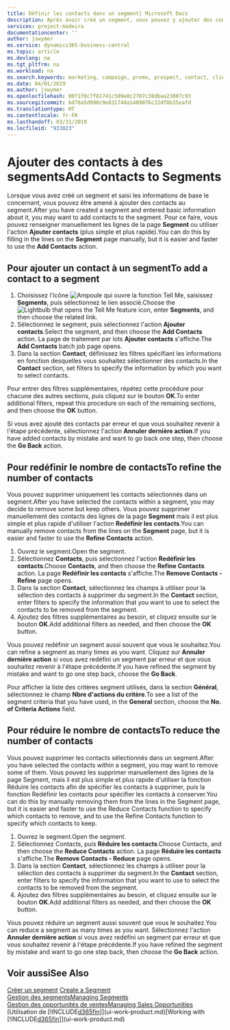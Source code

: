 ```yaml
---
title: Définir les contacts dans un segment| Microsoft Docs
description: Après avoir créé un segment, vous pouvez y ajouter des contacts, par exemple, dans le cadre d'une campagne marketing visant des clients particuliers.
services: project-madeira
documentationcenter: ''
author: jswymer
ms.service: dynamics365-business-central
ms.topic: article
ms.devlang: na
ms.tgt_pltfrm: na
ms.workload: na
ms.search.keywords: marketing, campaign, promo, prospect, contact, client, customer
ms.date: 04/01/2019
ms.author: jswymer
ms.openlocfilehash: 00f1f0c7f81741c509e8c2707c38dbaa23087c93
ms.sourcegitcommit: bd78a5d990c9e83174da1409076c22df8b35eafd
ms.translationtype: HT
ms.contentlocale: fr-FR
ms.lasthandoff: 03/31/2019
ms.locfileid: "933023"
---
```

# <a name="add-contacts-to-segments"></a><span data-ttu-id="128e0-103">Ajouter des contacts à des segments</span><span class="sxs-lookup"><span data-stu-id="128e0-103">Add Contacts to Segments</span></span>
<span data-ttu-id="128e0-104">Lorsque vous avez créé un segment et saisi les informations de base le concernant, vous pouvez être amené à ajouter des contacts au segment.</span><span class="sxs-lookup"><span data-stu-id="128e0-104">After you have created a segment and entered basic information about it, you may want to add contacts to the segment.</span></span> <span data-ttu-id="128e0-105">Pour ce faire, vous pouvez renseigner manuellement les lignes de la page **Segment** ou utiliser l'action **Ajouter contacts** (plus simple et plus rapide).</span><span class="sxs-lookup"><span data-stu-id="128e0-105">You can do this by filling in the lines on the **Segment** page manually, but it is easier and faster to use the **Add Contacts** action.</span></span>

## <a name="to-add-a-contact-to-a-segment"></a><span data-ttu-id="128e0-106">Pour ajouter un contact à un segment</span><span class="sxs-lookup"><span data-stu-id="128e0-106">To add a contact to a segment</span></span>
1. <span data-ttu-id="128e0-107">Choisissez l'icône ![Ampoule qui ouvre la fonction Tell Me](media/ui-search/search_small.png "Dites-moi ce que vous voulez faire"), saisissez **Segments**, puis sélectionnez le lien associé.</span><span class="sxs-lookup"><span data-stu-id="128e0-107">Choose the ![Lightbulb that opens the Tell Me feature](media/ui-search/search_small.png "Tell me what you want to do") icon, enter **Segments**, and then choose the related link.</span></span>  
2. <span data-ttu-id="128e0-108">Sélectionnez le segment, puis sélectionnez l'action **Ajouter contacts**.</span><span class="sxs-lookup"><span data-stu-id="128e0-108">Select the segment, and then choose the **Add Contacts** action.</span></span> <span data-ttu-id="128e0-109">La page de traitement par lots **Ajouter contacts** s'affiche.</span><span class="sxs-lookup"><span data-stu-id="128e0-109">The **Add Contacts** batch job page opens.</span></span>
3. <span data-ttu-id="128e0-110">Dans la section **Contact**, définissez les filtres spécifiant les informations en fonction desquelles vous souhaitez sélectionner des contacts.</span><span class="sxs-lookup"><span data-stu-id="128e0-110">In the **Contact** section, set filters to specify the information by which you want to select contacts.</span></span>

<span data-ttu-id="128e0-111">Pour entrer des filtres supplémentaires, répétez cette procédure pour chacune des autres sections, puis cliquez sur le bouton **OK**.</span><span class="sxs-lookup"><span data-stu-id="128e0-111">To enter additional filters, repeat this procedure on each of the remaining sections, and then choose the **OK** button.</span></span>

<span data-ttu-id="128e0-112">Si vous avez ajouté des contacts par erreur et que vous souhaitez revenir à l'étape précédente, sélectionnez l'action **Annuler dernière action**.</span><span class="sxs-lookup"><span data-stu-id="128e0-112">If you have added contacts by mistake and want to go back one step, then choose the **Go Back** action.</span></span>

## <a name="to-refine-the-number-of-contacts"></a><span data-ttu-id="128e0-113">Pour redéfinir le nombre de contacts</span><span class="sxs-lookup"><span data-stu-id="128e0-113">To refine the number of contacts</span></span>
<span data-ttu-id="128e0-114">Vous pouvez supprimer uniquement les contacts sélectionnés dans un segment.</span><span class="sxs-lookup"><span data-stu-id="128e0-114">After you have selected the contacts within a segment, you may decide to remove some but keep others.</span></span> <span data-ttu-id="128e0-115">Vous pouvez supprimer manuellement des contacts des lignes de la page **Segment** mais il est plus simple et plus rapide d'utiliser l'action **Redéfinir les contacts**.</span><span class="sxs-lookup"><span data-stu-id="128e0-115">You can manually remove contacts from the lines on the **Segment** page, but it is easier and faster to use the **Refine Contacts** action.</span></span>

1. <span data-ttu-id="128e0-116">Ouvrez le segment.</span><span class="sxs-lookup"><span data-stu-id="128e0-116">Open the segment.</span></span>
2. <span data-ttu-id="128e0-117">Sélectionnez **Contacts**, puis sélectionnez l'action **Redéfinir les contacts**.</span><span class="sxs-lookup"><span data-stu-id="128e0-117">Choose **Contacts**, and then choose the **Refine Contacts** action.</span></span> <span data-ttu-id="128e0-118">La page **Redéfinir les contacts** s'affiche.</span><span class="sxs-lookup"><span data-stu-id="128e0-118">The **Remove Contacts - Refine** page opens.</span></span>
3. <span data-ttu-id="128e0-119">Dans la section **Contact**, sélectionnez les champs à utiliser pour la sélection des contacts à supprimer du segment.</span><span class="sxs-lookup"><span data-stu-id="128e0-119">In the **Contact** section, enter filters to specify the information that you want to use to select the contacts to be removed from the segment.</span></span>
4. <span data-ttu-id="128e0-120">Ajoutez des filtres supplémentaires au besoin, et cliquez ensuite sur le bouton **OK**.</span><span class="sxs-lookup"><span data-stu-id="128e0-120">Add additional filters as needed, and then choose the **OK** button.</span></span>

<span data-ttu-id="128e0-121">Vous pouvez redéfinir un segment aussi souvent que vous le souhaitez.</span><span class="sxs-lookup"><span data-stu-id="128e0-121">You can refine a segment as many times as you want.</span></span> <span data-ttu-id="128e0-122">Cliquez sur **Annuler dernière action** si vous avez redéfini un segment par erreur et que vous souhaitez revenir à l'étape précédente.</span><span class="sxs-lookup"><span data-stu-id="128e0-122">If you have refined the segment by mistake and want to go one step back, choose the **Go Back**.</span></span>

<span data-ttu-id="128e0-123">Pour afficher la liste des critères segment utilisés, dans la section **Général**, sélectionnez le champ **Nbre d'actions du critère**.</span><span class="sxs-lookup"><span data-stu-id="128e0-123">To see a list of the segment criteria that you have used, in the **General** section, choose the **No. of Criteria Actions** field.</span></span>

## <a name="to-reduce-the-number-of-contacts"></a><span data-ttu-id="128e0-124">Pour réduire le nombre de contacts</span><span class="sxs-lookup"><span data-stu-id="128e0-124">To reduce the number of contacts</span></span>
<span data-ttu-id="128e0-125">Vous pouvez supprimer les contacts sélectionnés dans un segment.</span><span class="sxs-lookup"><span data-stu-id="128e0-125">After you have selected the contacts within a segment, you may want to remove some of them.</span></span> <span data-ttu-id="128e0-126">Vous pouvez les supprimer manuellement des lignes de la page Segment, mais il est plus simple et plus rapide d'utiliser la fonction Réduire les contacts afin de spécifier les contacts à supprimer, puis la fonction Redéfinir les contacts pour spécifier les contacts à conserver.</span><span class="sxs-lookup"><span data-stu-id="128e0-126">You can do this by manually removing them from the lines in the Segment page, but it is easier and faster to use the Reduce Contacts function to specify which contacts to remove, and to use the Refine Contacts function to specify which contacts to keep.</span></span>

1. <span data-ttu-id="128e0-127">Ouvrez le segment.</span><span class="sxs-lookup"><span data-stu-id="128e0-127">Open the segment.</span></span>
2. <span data-ttu-id="128e0-128">Sélectionnez Contacts, puis **Réduire les contacts**.</span><span class="sxs-lookup"><span data-stu-id="128e0-128">Choose Contacts, and then choose the **Reduce Contacts** action.</span></span> <span data-ttu-id="128e0-129">La page **Réduire les contacts** s'affiche.</span><span class="sxs-lookup"><span data-stu-id="128e0-129">The **Remove Contacts - Reduce** page opens.</span></span>
3. <span data-ttu-id="128e0-130">Dans la section **Contact**, sélectionnez les champs à utiliser pour la sélection des contacts à supprimer du segment.</span><span class="sxs-lookup"><span data-stu-id="128e0-130">In the **Contact** section, enter filters to specify the information that you want to use to select the contacts to be removed from the segment.</span></span>
4. <span data-ttu-id="128e0-131">Ajoutez des filtres supplémentaires au besoin, et cliquez ensuite sur le bouton **OK**.</span><span class="sxs-lookup"><span data-stu-id="128e0-131">Add additional filters as needed, and then choose the **OK** button.</span></span>

<span data-ttu-id="128e0-132">Vous pouvez réduire un segment aussi souvent que vous le souhaitez.</span><span class="sxs-lookup"><span data-stu-id="128e0-132">You can reduce a segment as many times as you want.</span></span> <span data-ttu-id="128e0-133">Sélectionnez l'action **Annuler dernière action** si vous avez redéfini un segment par erreur et que vous souhaitez revenir à l'étape précédente.</span><span class="sxs-lookup"><span data-stu-id="128e0-133">If you have refined the segment by mistake and want to go one step back, then choose the **Go Back** action.</span></span>

## <a name="see-also"></a><span data-ttu-id="128e0-134">Voir aussi</span><span class="sxs-lookup"><span data-stu-id="128e0-134">See Also</span></span>
<span data-ttu-id="128e0-135">[Créer un segment](marketing-how-create-segment.md) </span><span class="sxs-lookup"><span data-stu-id="128e0-135">[Create a Segment](marketing-how-create-segment.md) </span></span>  
[<span data-ttu-id="128e0-136">Gestion des segments</span><span class="sxs-lookup"><span data-stu-id="128e0-136">Managing Segments</span></span>](marketing-segments.md)  
[<span data-ttu-id="128e0-137">Gestion des opportunités de ventes</span><span class="sxs-lookup"><span data-stu-id="128e0-137">Managing Sales Opportunities</span></span>](marketing-manage-sales-opportunities.md)  
<span data-ttu-id="128e0-138">[Utilisation de [!INCLUDE[d365fin](includes/d365fin_md.md)]](ui-work-product.md)</span><span class="sxs-lookup"><span data-stu-id="128e0-138">[Working with [!INCLUDE[d365fin](includes/d365fin_md.md)]](ui-work-product.md)</span></span>  
